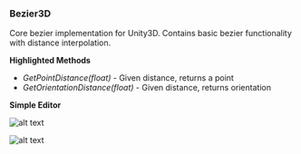 ### Bezier3D
Core bezier implementation for Unity3D.
Contains basic bezier functionality with distance interpolation.

**Highlighted Methods**
* *GetPointDistance(float)* - Given distance, returns a point
* *GetOrientationDistance(float)* - Given distance, returns orientation

**Simple Editor**

![alt text](http://imgur.com/Ip95Pig.png "Bezier3D demonstration")

![alt text](http://i.imgur.com/tbmW9R1.gif "Bezier3D demonstration")

